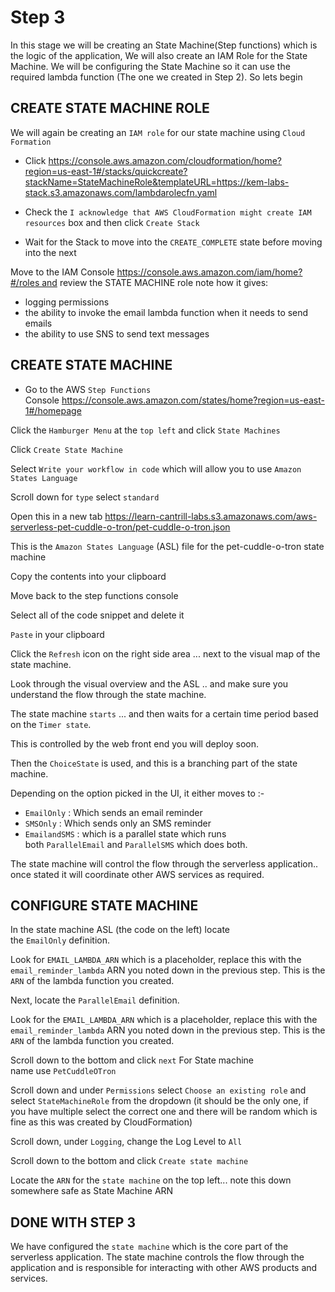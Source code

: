 # Step 3

In this stage we will be creating an State Machine(Step functions) which is the logic of the application, We will also create an IAM Role for the State Machine. We will be configuring the State Machine so it can use the required lambda function (The one we created in Step 2). So lets begin



## CREATE STATE MACHINE ROLE

We will again be creating an `IAM role` for our state machine using `Cloud Formation`

- Click https://console.aws.amazon.com/cloudformation/home?region=us-east-1#/stacks/quickcreate?stackName=StateMachineRole&templateURL=https://kem-labs-stack.s3.amazonaws.com/lambdarolecfn.yaml

- Check the `I acknowledge that AWS CloudFormation might create IAM resources` box and then click `Create Stack`

- Wait for the Stack to move into the `CREATE_COMPLETE` state before moving into the next

Move to the IAM Console https://console.aws.amazon.com/iam/home?#/roles and review the STATE MACHINE role note how it gives:
* logging permissions
* the ability to invoke the email lambda function when it needs to send emails
* the ability to use SNS to send text messages




## CREATE STATE MACHINE

- Go to the AWS `Step Functions` Console https://console.aws.amazon.com/states/home?region=us-east-1#/homepage

Click the `Hamburger Menu` at the `top left` and click `State Machines`

Click `Create State Machine`

Select `Write your workflow in code` which will allow you to use `Amazon States Language`

Scroll down for `type` select `standard`

Open this in a new tab https://learn-cantrill-labs.s3.amazonaws.com/aws-serverless-pet-cuddle-o-tron/pet-cuddle-o-tron.json

This is the `Amazon States Language` (ASL) file for the pet-cuddle-o-tron state machine

Copy the contents into your clipboard

Move back to the step functions console

Select all of the code snippet and delete it

`Paste` in your clipboard

Click the `Refresh` icon on the right side area ... next to the visual map of the state machine.

Look through the visual overview and the ASL .. and make sure you understand the flow through the state machine.

The state machine `starts` ... and then waits for a certain time period based on the `Timer state`. 

This is controlled by the web front end you will deploy soon.

Then the `ChoiceState` is used, and this is a branching part of the state machine. 

Depending on the option picked in the UI, it either moves to :-
* `EmailOnly` : Which sends an email reminder
* `SMSOnly` : Which sends only an SMS reminder
* `EmailandSMS` : which is a parallel state which runs both `ParallelEmail` and `ParallelSMS` which does both.

The state machine will control the flow through the serverless application.. once stated it will coordinate other AWS services as required.




## CONFIGURE STATE MACHINE

In the state machine ASL (the code on the left) locate the `EmailOnly` definition.

Look for `EMAIL_LAMBDA_ARN` which is a placeholder, replace this with the `email_reminder_lambda` ARN you noted down in the previous step. This is the `ARN` of the lambda function you created. 

Next, locate the `ParallelEmail` definition.

Look for the `EMAIL_LAMBDA_ARN` which is a placeholder, replace this with the `email_reminder_lambda` ARN you noted down in the previous step. This is the `ARN` of the lambda function you created.

Scroll down to the bottom and click `next` For State machine name use `PetCuddleOTron`

Scroll down and under `Permissions` select `Choose an existing role` and select `StateMachineRole` from the dropdown (it should be the only one, if you have multiple select the correct one and there will be random which is fine as this was created by CloudFormation) 

Scroll down, under `Logging`, change the Log Level to `All`

Scroll down to the bottom and click `Create state machine`

Locate the `ARN` for the `state machine` on the top left... note this down somewhere safe as State Machine ARN




## DONE WITH STEP 3

We have configured the `state machine` which is the core part of the serverless application. The state machine controls the flow through the application and is responsible for interacting with other AWS products and services.

